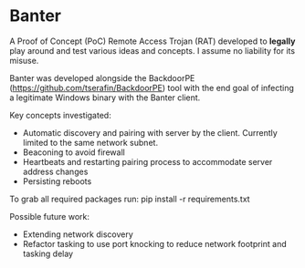 # Banter
A Proof of Concept (PoC) Remote Access Trojan (RAT) developed to **legally** play around and test various ideas and concepts. I assume no liability for its misuse.

Banter was developed alongside the BackdoorPE (https://github.com/tserafin/BackdoorPE) tool with the end goal of infecting a legitimate Windows binary with the Banter client.

Key concepts investigated:
 - Automatic discovery and pairing with server by the client. Currently limited to the same network subnet.
 - Beaconing to avoid firewall
 - Heartbeats and restarting pairing process to accommodate server address changes
 - Persisting reboots

To grab all required packages run:
pip install -r requirements.txt

Possible future work:
 - Extending network discovery
 - Refactor tasking to use port knocking to reduce network footprint and tasking delay
